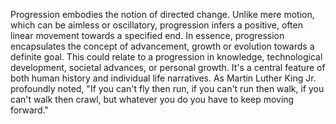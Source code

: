 
Progression embodies the notion of directed change. Unlike mere motion, which can be aimless or oscillatory, progression infers a positive, often linear movement towards a specified end. In essence, progression encapsulates the concept of advancement, growth or evolution towards a definite goal. This could relate to a progression in knowledge, technological development, societal advances, or personal growth. It's a central feature of both human history and individual life narratives. As Martin Luther King Jr. profoundly noted, "If you can't fly then run, if you can't run then walk, if you can't walk then crawl, but whatever you do you have to keep moving forward."

